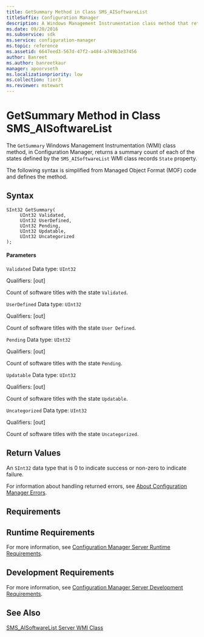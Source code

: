 ```yaml
---
title: GetSummary Method in Class SMS_AISoftwareList
titleSuffix: Configuration Manager
description: A Windows Management Instrumentation class method that returns a summary count of each of the states defined by the SMS_AISoftwareList WMI class records State property.
ms.date: 09/20/2016
ms.subservice: sdk
ms.service: configuration-manager
ms.topic: reference
ms.assetid: 6647eed3-567d-47f2-a484-a749b3e37456
author: Banreet
ms.author: banreetkaur
manager: apoorvseth
ms.localizationpriority: low
ms.collection: tier3
ms.reviewer: mstewart
---
```

# GetSummary Method in Class SMS_AISoftwareList
The `GetSummary` Windows Management Instrumentation (WMI) class method, in Configuration Manager, returns a summary count of each of the states defined by the `SMS_AISoftwareList` WMI class records `State` property.

 The following syntax is simplified from Managed Object Format (MOF) code and defines the method.

## Syntax

```
SInt32 GetSummary(
     UInt32 Validated,
     UInt32 UserDefined,
     UInt32 Pending,
     UInt32 Updatable,
     UInt32 Uncategorized
);
```

#### Parameters
 `Validated`
 Data type: `UInt32`

 Qualifiers: [out]

 Count of software titles with the state `Validated`.

 `UserDefined`
 Data type: `UInt32`

 Qualifiers: [out]

 Count of software titles with the state `User Defined`.

 `Pending`
 Data type: `UInt32`

 Qualifiers: [out]

 Count of software titles with the state `Pending`.

 `Updatable`
 Data type: `UInt32`

 Qualifiers: [out]

 Count of software titles with the state `Updatable`.

 `Uncategorized`
 Data type: `UInt32`

 Qualifiers: [out]

 Count of software titles with the state `Uncategorized`.

## Return Values
 An `SInt32` data type that is 0 to indicate success or non-zero to indicate failure.

 For information about handling returned errors, see [About Configuration Manager Errors](../../../../../develop/core/understand/about-configuration-manager-errors.md).

## Requirements

## Runtime Requirements
 For more information, see [Configuration Manager Server Runtime Requirements](../../../../../develop/core/reqs/server-runtime-requirements.md).

## Development Requirements
 For more information, see [Configuration Manager Server Development Requirements](../../../../../develop/core/reqs/server-development-requirements.md).

## See Also
 [SMS_AISoftwareList Server WMI Class](../../../../../develop/reference/core/clients/asset-intelligence/sms_aisoftwarelist-server-wmi-class.md)
